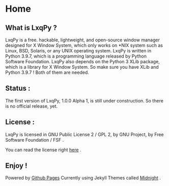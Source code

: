 # Home 

## What is LxqPy ?

LxqPy is a free. hackable, lightweight, and open-source window manager designed for X Window System, which only works on *NIX system
such as Linux, BSD, Solaris, or any UNIX operating system. LxqPy is written in Python 3.9.7, which is a programming language released 
by Python Software Foundation. LxqPy also depends on the Python 3 XLib package, which is a library for X Window System. So make sure 
you have XLib and Python 3.9.7 ! Both of them are needed.

## Status :

The first version of LxqPy, 1.0.0 Alpha 1, is still under construction. So there is no official release, yet.

## License :

LxqPy is  licensed in GNU Public License 2 / GPL 2, by GNU
Project, by Free Software Foundation / FSF . 

You can read the license right [here](https://www.gnu.org/licenses/old-licenses/gpl-2.0.en.html) .

## Enjoy !

Powered by [Github Pages](https://pages.github.com)
Currently using Jekyll Themes called [Midnight](https://github.com/pages-themes/midnight) .
